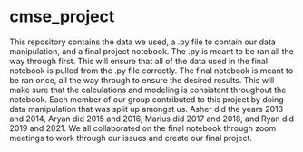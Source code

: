 # cmse_project
This repository contains the data we used, a .py file to contain our data manipulation, and a final project notebook.
The .py is meant to be ran all the way through first. This will ensure that all of the data used in the final notebook is pulled from the .py file correctly.
The final notebook is meant to be ran once, all the way through to ensure the desired results. This will make sure that the calculations and modeling is consistent throughout the notebook.
Each member of our group contributed to this project by doing data manipulation that was split up amongst us. Asher did the years 2013 and 2014, Aryan did 2015 and 2016, Marius did 2017 and 2018, and Ryan did 2019 and 2021.
We all collaborated on the final notebook through zoom meetings to work through our issues and create our final project.
